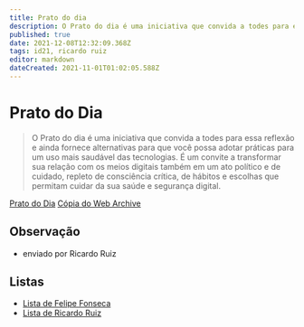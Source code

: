 ```yaml
---
title: Prato do dia
description: O Prato do dia é uma iniciativa que convida a todes para essa reflexão e ainda fornece alternativas para que você possa adotar práticas para um uso mais saudável das tecnologias.
published: true
date: 2021-12-08T12:32:09.368Z
tags: id21, ricardo ruiz
editor: markdown
dateCreated: 2021-11-01T01:02:05.588Z
---
```


# Prato do Dia
> O Prato do dia é uma iniciativa que convida a todes para essa reflexão e ainda fornece alternativas para que você possa adotar práticas para um uso mais saudável das tecnologias. É um convite a transformar sua relação com os meios digitais também em um ato político e de cuidado, repleto de consciência crítica, de hábitos e escolhas que permitam cuidar da sua saúde e segurança digital.

[Prato do Dia](https://pratododia.org/)
[Cópia do Web Archive](https://web.archive.org/web/20210924125732/https://pratododia.org/)

## Observação

- enviado por Ricardo Ruiz

## Listas

- [Lista de Felipe Fonseca](/listas/felipe-fonseca)
- [Lista de Ricardo Ruiz](/listas/ricardo-ruiz)